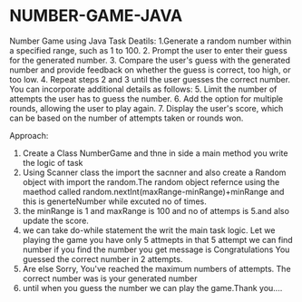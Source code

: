 # NUMBER-GAME-JAVA
Number Game using Java 
Task Deatils:
1.Generate a random number within a specified range, such as 1 to 100.
2. Prompt the user to enter their guess for the generated number.
3. Compare the user's guess with the generated number and provide feedback on whether
the guess is correct, too high, or too low.
4. Repeat steps 2 and 3 until the user guesses the correct number.
You can incorporate additional details as follows:
5. Limit the number of attempts the user has to guess the number.
6. Add the option for multiple rounds, allowing the user to play again.
7. Display the user's score, which can be based on the number of attempts taken or
rounds won.

Approach:
1) Create a Class NumberGame and thne in side a main method you write the logic of task
2) Using Scanner class the import the sacnner and also create a Random object with import the random.The random object refernce using the maethod called random.nextInt(maxRange-minRange)+minRange and this is generteNumber while excuted no of times.
3) the minRange is 1 and maxRange is 100 and no of attemps is 5.and also update the score.
4)  we can take do-while statement the writ the main task logic. Let we playing the game you have only 5 attmepts in that 5 attempt we can find number if you find the number you get message is Congratulations You guessed the correct number in 2 attempts.
5)  Are else Sorry, You've reached the maximum numbers of attempts. The correct number was is  your generated number
6)  until when you guess the number we can play the game.Thank you....
